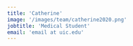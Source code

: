 ```yaml
---
title: 'Catherine'
image: '/images/team/catherine2020.png'
jobtitle: 'Medical Student'
email: 'email at uic.edu'
---
```


